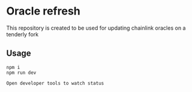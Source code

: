 # Oracle refresh

This repository is created to be used for updating chainlink oracles on a tenderly fork

## Usage

```
npm i
npm run dev

Open developer tools to watch status
```
